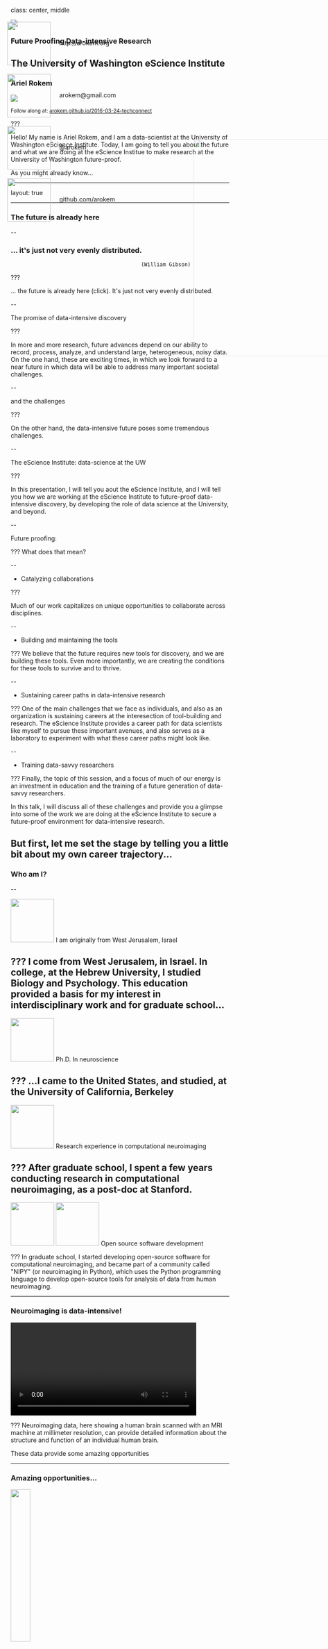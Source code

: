 class: center, middle

<image src="images/techconnect-logo.png">

### **Future Proofing Data-intensive Research**
## **The University of Washington eScience Institute**

### Ariel Rokem

<image src="images/eScience_Logo_RGB_PP.png">

<small>Follow along at: <a href="">arokem.github.io/2016-03-24-techconnect</a></small>

???

Hello! My name is Ariel Rokem, and I am a data-scientist at the University of Washington eScience Institute. Today, I am going to tell you about the future and what we are doing at the eScience Institue to make research at the University of Washington future-proof.

As you might already know...

---

layout: true

<div style="position: absolute; left: 650px; top: 370px;">
<image src="images/escience-network.png" width=500px style="opacity:0.4;filter:alpha(opacity=40);"> </div>

---

### The future is already here

--

### ... it's just not very evenly distributed.
                                              (William Gibson)

???

... the future is already here (click). It's just not very evenly distributed.

--

The promise of data-intensive discovery

???

In more and more research, future advances depend on our ability to record, process, analyze, and understand large, heterogeneous, noisy data. On the one hand, these are exciting times, in which we look forward to a near future in which data will be able to address many important societal challenges.


--

  and the challenges

???

On the other hand, the data-intensive future poses some tremendous challenges.

--

The eScience Institute: data-science at the UW

???

In this presentation, I will tell you aout the eScience Institute, and I will tell you how we are working at the eScience Institute to future-proof data-intensive discovery, by developing the role of data science at the University, and beyond.

--

Future proofing:

???
What does that mean?

--

   - Catalyzing collaborations

???

Much of our work capitalizes on unique opportunities to collaborate across disciplines.

--

   - Building and maintaining the tools

???
We believe that the future requires new tools for discovery, and we are building these tools. Even more importantly, we are creating the conditions for these tools to survive and to thrive.

--

   - Sustaining career paths in data-intensive research

???
One of the main challenges that we face as individuals, and also as an organization is sustaining careers at the interesection of tool-building and research. The eScience Institute provides a career path for data scientists like myself to pursue these important avenues, and also serves as a laboratory to experiment with what these career paths might look like.

--

   - Training data-savvy researchers

???
Finally, the topic of this session, and a focus of much of our energy is an investment in education and the training of a future generation of data-savvy researchers.

In this talk, I will discuss all of these challenges and provide you a glimpse into some of the work we are doing at the eScience Institute to secure a future-proof environment for data-intensive research.

But first, let me set the stage by telling you a little bit about my own career trajectory...
---

### Who am I?
--

<image src="images/huji-logo.png" height=100px> I am originally from West Jerusalem, Israel

???
I come from West Jerusalem, in Israel. In college, at the Hebrew University, I studied Biology and Psychology. This education provided a basis for my interest in interdisciplinary work and for graduate school...
--

<image src="images/berkeley-logo.png" height=100px> Ph.D. In neuroscience

???
...I came to the United States, and studied, at the University of California, Berkeley
--

<image src="images/stanford-logo.png" height=100px> Research experience in computational neuroimaging

???
After graduate school, I spent a few years conducting research in computational neuroimaging, as a post-doc at Stanford.
--

 <image src="images/scipy-logo.png" height=100px> <image src="images/nipy-logo.png" height=100px> Open source software development

???
In graduate school, I started developing open-source software for computational neuroimaging, and became part of a community called "NIPY" (or neuroimaging in Python), which uses the Python programming language to develop open-source tools for analysis of data from human neuroimaging.

---

### Neuroimaging is data-intensive!

<video id="mri-zstack" preload="auto" width="85%" height="auto" data-setup="{}" autoplay loop ><source src="./videos/mri-zstack.mov"/></video>

???
Neuroimaging data, here showing a human brain scanned with an MRI machine at millimeter resolution, can provide detailed information about the structure and function of an individual human brain.

These data provide some amazing opportunities

---

### Amazing opportunities...

<image src="images/obama_and_dna.jpg"  height="30%">

The <a href="https://www.whitehouse.gov/the-press-office/2015/01/30/fact-sheet-president-obama-s-precision-medicine-initiative"> **Precision Medicine** </a> initiative aims to make medicine:

#### Personalized, Predictive, Preventative, Participatory

<small><a href="http://www.ncbi.nlm.nih.gov/pmc/articles/PMC3978637/">Hood and Auffray (2013)</a></small>

???
Just last year, President Obama announced the Precision Medicine Iniative. This initiative aims to propel medical practice into the future, by making it Personalized, Predictive, Preventative and Participatory.

--

### The key to do this is in the data!

???

The key to making this vision a reality is *data*! Though a major focus of the current precision medicine initiative is in caner research, let me give you an example from human neuroimaging.

---

### Automated Fiber Quantification

<a href="http://depts.washington.edu/bdelab/"> Jason Yeatman </a>, UW ILABS

<video preload="auto" width="60%" height="auto" data-setup="{}" autoplay loop ><source src="./videos/cc_tube_movie-373.mov"/> </video>

???

This example is taken from my work in collaboration with Jason Yeatman, a neuroscientist working at the University of Washington Institute for Learning and Brain Science.

In this movie, I am showing you the result of an MRI scan aimed at delineating the connections between different parts of the brain. This scan, conducted on a living breathing human being, provides us with information that allows us to trace the connections through the part of the brain known as the "white matter". This part of the brain contains the 'cables' that connect different parts of the so-called "gray matter", or the "cerebral cortex" that contains the bodies of the many billions of nerve cells in our brain. Many years of research have shown that these connections can be quite different between different individuals. Moreover, differences in the physical properties of these connections account for differences in health, and in cognitive abilities.

---

### Automated Fiber Quantification

<a href="http://depts.washington.edu/bdelab/"> Jason Yeatman </a>, UW ILABS

<image height="60%" src="images/AFQ-FA-CC.png">

<small><a href="http://journals.plos.org/plosone/article?id=10.1371/journal.pone.0049790">Yeatman et al. (2012)</a></small>

???
Jason and his colleagues have developed a method to automatically trace these connections from MRI data, and to extract the physical properties of the tissue along the tracks. This is called Automated Fiber Quantification, or AFQ.

---

### Automated Fiber Quantification

<a href="http://depts.washington.edu/bdelab/"> Jason Yeatman </a>, UW ILABS

<image height="35%" src="images/AFQ-cerebral-palsy.png">

<small><a href="http://journals.plos.org/plosone/article?id=10.1371/journal.pone.0049790">Yeatman et al. (2012)</a></small>

???
AFQ is useful, because in some individuals differences in the physical properties are only found in some parts of the tracks, and not in others

For example, in this image from a child with cerebral palsy, the tissue fractional anisotropy, a measurement of the tissue that tells us about the density of packing of the fibers in the tissue, the properties of the insulation of the nerve fibers, and about the prevalence of crossing fibers, among others  (her in yellow) is lower from that of a healthy control group (here in black) only in some parts of a track that connects the brain with the spinal cord, but not in others.
---

### Automated Fiber Quantification

<a href="http://depts.washington.edu/bdelab/"> Jason Yeatman </a>, UW ILABS

<image height="22%" src="images/AFQ-reading.png">

<small><a href="http://journals.plos.org/plosone/article?id=10.1371/journal.pone.0049790">Yeatman et al. (2012)</a></small>

???

Similarly, differences between children in their reading abilities correlate with differences in the fractional anisotropy in some parts of tracks through the temporal lobe of the brain, but not other parts of these same tracks.

These measurements, and the algorithms to analyze them are developing very quickly

---

### ...and daunting challenges

<image src="images/vanhorn-toga-2014.png" height=400px>
<p><small>Van Horn and Toga (2014)</small></p>

???
One of the big challenges facing the field is that with the development of measurements at higher and higher resolution, and with the public availability of data from many studies, the amount of data is growing very fast.
---

### The data deluge

--
Across many different fields

???

This data deluge is not unique to neuroscience
--

Astronomy

???
Other fields, like astronomy...
--

Genetics

???
...and genetics, have been dealing with large data sets for many years.

What is unique at this time is that this data deluge is now affecting many more fields, some of whom have never been
--

...

--

Social sciences

???
One example are fields in the social sciences. Where some questions could once be answered by collecting responses in a survey, many researchers can now turn to large data-sets at the scale of entire societies.

--
<image height="25%" src="images/cell-phone-poverty.jpg">

Josh Blumenstock

???
For example, in this research from I-School researcher Josh Blumenstock and his group, high resoltion maps of poverty and wealth in an entire country (In this case, the central-African country Rwanda) can be generated based on cell-phone usage patterns

---
### The eScience Institute

<image src="images/eScience_Logo_PMS.png" height=150px>

???

The mission of the University of Washington eScience Institute is to collaborate with researchers across disciplines, to develop and apply advanced computational methods and tools to ask interesting and important questions amidst this data deluge.
--
<p>
</p>
<image src="images/DSE-and-sponsors.png" height=200px>

$ 37.8M for 5 years: <a href="http://msdse.org/">"Moore-Sloan Data Science Environments"</a>

???
We have a broad portfolio of funding from many sources, but a major source of support is a grant that we got a few years ago from the Moore and Sloan foundations. The funding from these foundations has created a collaborative network of environments at three institutions: NYU, Berkeley and The University of washington, devoted to data science.

---

### What is *Data Science*?

<image src="images/Data_Science_VD.png" height=400px>

<a href="http://drewconway.com/zia/2013/3/26/the-data-science-venn-diagram">Drew Conway</a>

???
Wait, you say. What is data science? Well, the term actually comes from the data deluge that companies in the private sector have . They realized that a combination of different skills: knowledge about the domain from which the data was taken, programming skills, and quantitative skills together form a very powerful background to extract meaningful.

Data science has been very fruitful in the private sector, producing new and novel products such as image search on Google, or personalized movie and reading recommendations on Amazon or Netflix, but it has also had a large impace on traditional industries: with data-driven companies such as Uber revolutionizing old industries such as transportation.
---

### Challenges for DS in academia:

???
In academia, on the other hand, data science presents several challenges. These challenges are the focus of our work, and form the main working groups that the Moore-Sloan effort is funding
--

- Tools and software

???
The first is the development of tools and software for
--

- Reproducibility and open science

???
A second challenge that faces science that depends on an intensive engagement with data is the challenge to make this research open and reproducible.
--

- Career paths for data scientists

???
Faced with compelling opportunities in the private sector, academia is challenged to retain and nurture the careers of individuals with the combination of skills needed to pursue data-science.
--

- Education and training

???
It is almost equally challening to provide training and education to a new generation of data-driven researchers, in the face of rapidly developing tools and systems, and within the confines of traditional academic disciplinary silos.
--

- Physical and intellectual space

???
One of the solutions to this problem is the creation of physical and intellectual spaces that provide the setting for work on . More about that in just a minute.

--

- Data Science studies

???
Similarly, we are interested in distilling the lessons we are learning about data science in academia. For this purpose, researchers in the eScience Institute are conducting ethnographic studies, and a working group on data science studies is conducting explorations aimed to understand what facilitates success in academic data science. This group is also exploring the complex ethical implications of data science.

---

### Tools and software

Connecting research on data science methodology (Computer Science and Engineering, Statistics, Applied Math) with domain research questions.

???
A major part of the work that we do is to develop tools and software that will be useful to researchers in a variety of fields. This means that we connect work in data science methodology, such as computer science, statistics, and others, with work in specific domains.

---

### Image Processing Across Domains

Many research domains use image data!

<video preload="auto" width="60%" height="auto" data-setup="{}" autoplay loop ><source src="./videos/Hawk-Moth1_h.264.mov"/> </video>

???
For example, we have noticed that researchers at the institute from several different fields all use image data and image processing algorithms in their research. For example, researchers in the biology department use high-speed cameras to record the flight of moths, and analyze these data to better understand how their wings work.
---

### Image Processing Across Domains

Many research domains use image data!

<image src="images/Cepheid-Variable-Stars.jpg">

???
Researchers in astronomy use humongous image data to model the structure of distant galaxies.
---

### Image Processing Across Domains

Computer Science: Magda Balazinska, Alvin Cheung, Parmita Mehta, Sven Dorkenwald

<image src="images/myria-logo.png">

Astronomy: Andy Connoly, Jake Vanderplas

Biology: Dave Williams

???

Magda Balazinska and others on the Computer Science and Engineering department have developed systems for cloud computing data analysis, such as the Myria system. Our current work together builds upon this expertiese to build together the next generation of scientific image processing tools, that will serve researchers across all of these domains, and more.
---

### The challenge of novelty squared

<a href="https://medium.com/@profjsb/novelty-squared-dd88857f662#.j9jtwaxe9">Josh Bloom</a>:

"the challenge of finding work that may be simultaneously novel both to the domain scientist and to the core computation, statistical, and algorithmic scientist. "

???
This kind of research poses a particular kind of challenge, because both sides of the collaboration have to be interested in it. This is what Josh Bloom, an astrophysicst from our collaborating institute at Berkeley has called "The challenge of novelty squared"

--

“The last thing I want to have happen with an interdisciplinary collaboration is that my CS and stats colleagues find their contribution to be routine if not mundane.”

???

Living in the future has its downsides! This work will not produce a neuroscience paper in the immediate future. Instead, it might produce the systems that all neuroscientists will use in 5 years!

So - while novelty squared is hard, it is also potentially transformative!
---

### A crisis of reproducibility


???
As I mentioned before, one of the . This has been

One way to restore the trust in the reproducibility is to conduct our research in a manner that is transparent and open.
---

### The three pillars of open science

<image src="images/gorgolewski-poldrack-three-pillars.png" height=400px>

  <a href="http://biorxiv.org/content/early/2016/02/12/039354.full.pdf+html">Gorgolewski and Poldrack (2016)</a>

???
Chris Gorgolewski and Russ Poldrack, two neuroscientists from Stanford recently wrote a paper introducing these three pillars of open science. They called for the publication of code and data, and for open dissemination of the papers.

At the eScience Institute, we spend a lot of time thinking about these things, and discussing them with researchers in various fields. We also spend a lot of time and energy developing open-source software. As I told you before, I am involved in a community that develops open-source software for the analysis of neuroimaging data in python.

This community is part of a much larger community of researchers and programmers that develop a whole eco-system of tools for data analysis and scientific research in Python
---

#### Open-source science: the scientific Python eco-system

<image src="images/python-ecosystem1.png" height=500px>

???

We all rely on the Python language itself
---

#### Open-source science: the scientific Python eco-system

<image src="images/python-ecosystem2.png" height=500px>

???

Over the years, people have developed excellent tools in Python to support basic computational tasks that are common across many fields. For example, a library called numpy supports numerical operations on multi-dimensional arrays of data, such as those in image data.

Another library called scipy supports a wide range of computations, signal processing, statistics, optimization, and so forth.
---

#### Open-source science: the scientific Python eco-system

<image src="images/python-ecosystem3.png" height=500px>

???
On top of these basic tools, others have built tools that support a variety of domain agnostic operations: machine learning, plotting, symbolic math, etc.

---

#### Open-source science: the scientific Python eco-system

<image src="images/python-ecosystem4.png" height=500px>

???
Finally, researchers in various domains

Part of what makes this ecosystem so powerful is the fact that information flows in both directions: researchers at the edges, in various domains rely on the central projects, such as numpy and scipy, but they also contribute back to the development of these projects, allowing everyone to enjoy the network effect of an open and collaborative development community.
---

### Neuroimaging in Python

<a href="http://nipy.org/"><image src="images/nipy-logo.png" height="40%"></a>

???
Much of my own work in this context has been out here in the Neuroimaging in Python community, but we also see ourselves as part of this broader community and several others at the eScience Institute actively contribute into this broader community, through their own domains, or to the core of the eco-system.
---

#### A physical space: The WRF Data Science Studio

<image src="images/DataScienceStudio.jpg" height=250px>
<p>
</p>
<image src="images/WRFLogo.png" height=100px>

???
In addition to the support of this kind of virtual communities, one important thing that the eScience Institute provides is a physical space for data science on campus. This space, built with support from Moore and Sloan, and from the Washington Research Foundation, the Data Science Studio is located at the top of the Physics/Astronomy tower on the Southwestern corner of campus.  

This bigh open plan space is home to a team of data scientists, including myself and also serves as a space for a variety of collaborative activities: hackathons, seminars, lecture series and conferences around data science.

One of the most popular activities that we pursue in this space are focused on education and collaboration.
---

### Teach a person to fish

<image src="images/swc-logo.png" height=200px>

???

Another activity that serves researchers across campus are workshops that we host at the Data Science Institute on a variety of topics.

One kind of workshop that has been very popular are Software Carpentry "bootcamps"
--

Volunteer-based organization

???

Software Carpentry is a volunteer-based organization and community of practice...
--

Teaches researchers basic computing skills:

???
That teaches researchers from a variety of fields basic computing skills
--

1. How to use the Unix shell
1. Basic programming
1. Version control
1. Sometimes also teach SQL and/or software testing.

???
How to use the unix operating shell to control their operating system, how to program in Python, or in R, how to use version control to make their research reproducible and open. Sometimes we also cover more advanced topics, such as use of data-bases, or software testing.
---

### Why is this worth doing?

???

You might ask: why is this worth doing? In the next couple of slides, I will argue that this is highly relevant to many of you, working at UW IT.

In a blog post that he wrote, Greg Wilson, the co-founder of Software Carpentry made three hypotheses
--

"Ask the managers of high-performance computing centers what fraction of their budget they spent on hardware, software, and training, and what fractions they would like to spend. My prediction is:"

<image src="images/gvwilson1.png">

<a href="http://software-carpentry.org/blog/2015/08/three-graphs-i-would-like-to-see.html
">Greg Wilson</a>

???
The first relates to the gap between the resources that are spent on training versus the need for these resources. Arguably, the best form of future-proofing is education, and we might ask whether we are doing enough of this form of future-proofing. I don't know.
---

### Why is this worth doing?

"Measure how much computing power all of the scientists at a university (not just those with HPC accounts) use during a year. My prediction is:"

<image src="images/gvwilson2.png">

  <a href="http://software-carpentry.org/blog/2015/08/three-graphs-i-would-like-to-see.html
  ">Greg Wilson</a>

???
The second hypothesis is about the impact of this kind of training. Greg posits that many researchers at the University today are not doing high-performance computing on Big Data. Rather, they are doing mediocre-performance computing on medium data: computing things on laptops or desktops on data sets on the order of Megabytes to Gigabytes in size.
---

### Why is this worth doing?
"Classify all the support requests received by HPC center staff according to technical complexity, and see how that changes after something like a two-day Software Carpentry workshop. My prediction is:"

<image src="images/gvwilson3.png">

  <a href="http://software-carpentry.org/blog/2015/08/three-graphs-i-would-like-to-see.html
  ">Greg Wilson</a>

???
The last hypothesis pertains to the kinds of questions that people will ask from the IT person in their department. One of the main value propositions of training like that provided in Software Carpentry workshops is that it raises the overall complexity of the interactions that researchers and IT people can have, because it brings researchers over the initial hump of clue-lessness to where they can ask more interesting questions, and collaborate more effectively with the IT people in their department.
---

### Data Science Incubator

--

Focused, intensive collaborative projects

--

Quarter-long

--

Data scientists and domain researchers work side-by-side

--

Researchers from departments across the university apply to participate.

--
Just finished our <a href="http://escience.washington.edu/get-involved/incubator-programs/winter-2016/">third cohort</a> of projects.

???
Another form of training and collaboration that we have been doing is the data science incubator.

As part of our effort to reach out to the campus community and collaborate with researchers from a wide range of fields, departments and institutes on campus, the incubator projects offer the possibility for a researcher or researchers to work together with us on a quarter-long. During the course of the quarter, we work together with the researchers shoulder-to-shoulder to implement the software needed.

We recently had the finishing presentations of the Winter Incubator. Many researchers who participated found it to be a highly productive : "I did more in these 10 weeks than I would be able to do on my own in a year!"

I'll show you one example of such a project
---

### Incubator project

--

#### Pulse-trains to percepts : models for retinal prosthetics

Winter 2016

With <a href="http://faculty.washington.edu/ionefine/">Ione Fine</a> and <a href="http://faculty.washington.edu/gboynton/">Geoff Boynton</a>, Department of Psychology

---

### Retinal Prosthetics

<image height=60% src="images/retina-with-implants.png">


---

### A "virtual patient"

<image height="30%" src="images/cascade-model.png">

Implemented as open-source software: http://github.com/uwescience/pulse2percept

--

Technical challenge:

--

- Retina modeled at 25 `\(\mu m\)` resolution

--

- Pulse-trains modeled at 5 `\(\mu sec\)` resolution

--

- 3 second movie `\(\rightarrow \)`  `\(7.5 x 10^{12}\)` elements

--

#### Solution: parallelize and compute on Amazon Web Services

---

### A "virtual patient"

<video preload="auto" width="60%" height="auto" data-setup="{}" autoplay loop ><source src="./videos/girlJumpsInPool.mov
"/> </video>

---

### A "virtual patient"

<video preload="auto" width="60%" height="auto" data-setup="{}" autoplay loop ><source src="./videos/girlJumpsInPool_percept_lambda6_ampmax_5.mov
"/> </video>

---

### Data Science for Social Good

Addresses two major challenges:

???

Another form of our incubator projects is our Data Science for Social Good Program (or DSSG). This program addresses two major challenges.
--

How do we provide training for data-scientists interested in social good?

???
The first is the education of data-scientists, especially in the social sciences, and fields that pertain to social good
--

How do we enable data-driven approaches in institutions devoted to social good?

???
The other is our ability to provide solutions to "real-world" problems outside the university.

--

<a href="http://urban.uw.edu/">Urban at UW
<image src="images/UrbanatUW-Seattle-World.png">
</a>

???
This project also dovetails with Urban at UW

Inspired by similar programs at the University of Chicago, and in the Atlanta Region, we initiated this program last summer.
---

### DSSG @ UW eScience 2015

--

16 student fellows

--

4 projects

--

Project leads from UW and from non-profit organizations in the region

--

???
The program consisted of 16 student-fellows, who, in teams of 4 pursued 4 different projects aimed at social good

---

#### Rerouting Solutions and Expensive Ride Analysis for King County Paratransit

Optimizing routing to reduce costs and develop tools to aid route planning

<image height="40%" src="images/paratransit-bus.png">

In collaboration with the <a href="https://tcat.cs.washington.edu/">Taskar Center for Accessible Technologies</a>
---

#### Rerouting Solutions and Expensive Ride Analysis for King County Paratransit

Optimizing routing to reduce costs and develop tools to aid route planning

<image height="70%" src="images/paratransit1.png">

---

#### Open Sidewalk Graph for Accessible Trip Planning

Connecting open sidewalk data through computational geometry

<image src="images/sidewalk-cleaning.png" height="40%">

In collaboration with the <a href="https://tcat.cs.washington.edu/">Taskar Center for Accessible Technologies</a>
---

#### Assessing Community Well-being through Open Data and Social Media

Creating a score-card for neighborhoods based on open data

<image src="images/report_page.png" height="40%">

In collaboration with <a href="http://thirdplacetechnologies.com/">Third Place Technologies</a>

---

#### Family homelessness: factors leading to permanent housing

Family Trajectories through Programs

<image src="images/PierceTrajectories.png">

---

### DSSG @ UW eScience in 2016!

**Now accepting appplications for projects until March 30th**

<a href="http://escience.washington.edu/dssg-proposal">http://escience.washington.edu/dssg-proposal</a>

???

We are very excited to welcome a new cohort of DSSG fellows and projects this summer. Applications to participate as students have already closed (in fact, we are currently reviewing the more than 200 applications to participate!), but we are still soliciting applications for project proposals. Please spread the word about this program to your friends and colleagues on campus and beyond.
---

### Future proofing data-intensive discovery

--

  - Catalyzing collaborations

--

  - Building and maintaining the tools

--

  - Sustaining career paths in data-intensive research

--

- Training data-savvy researchers

---

### Come talk to us!

<image height="40%" src="images/eScience_Logo_RGB_PP.png">

The eScience Institute will have a table later today

--

Come to our <a href="http://escience.washington.edu/office-hours/">office hours</a> at the DSS!

---
class: center
layout: false

### Get in touch!

<div style="position:absolute; left: 220px; top:100px;">
  <img src="images/globe-xxl.png" width="100px;" style="background:none; border:none; box-shadow:none;">
  <div style="position:absolute; left: 120px; top:40px;">http://arokem.org
  </div>
</div>
<div style="position:absolute; left: 220px; top:220px;">
  <img src="images/email-11-xxl.png" width="100px;" style="background:none; border:none; box-shadow:none;">
  <div style="position:absolute; left: 120px; top:40px;">arokem@gmail.com
  </div>
</div>
<div style="position:absolute; left: 220px; top:340px;">
  <img src="images/twitter-xxl.png" width="100px;" style="background:none; border:none; box-shadow:none;">
  <div style="position:absolute; left: 120px; top:40px;">@arokem
  </div>
</div>
<div style="position:absolute; left: 220px; top:460px;">
  <img src="images/github-6-xxl.png" width="100px;" style="background:none; border:none; box-shadow:none;">
  <div style="position:absolute; left: 120px; top:40px;">github.com/arokem
  </div>
</div>

